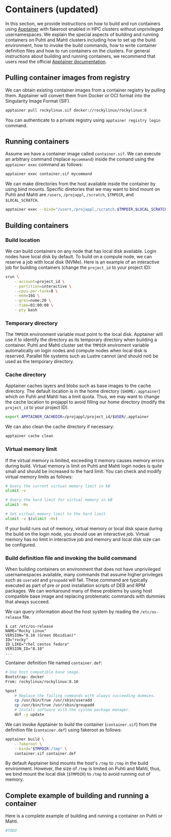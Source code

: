 # Containers (updated)

In this section, we provide instructions on how to build and run containers using [Apptainer](https://apptainer.org/) with fakeroot enabled in HPC clusters without unprivileged usernamespaces.
We explain the special aspects of building and running containers on Puhti and Mahti clusters including how to set up the build environment, how to invoke the build commands, how to write container definition files and how to run containers on the clusters.
For general instructions about building and running containers, we recommend that users read the official [Apptainer documentation](https://apptainer.org/docs/user/main/index.html).

## Pulling container images from registry

We can obtain existing container images from a container registry by pulling them.
Apptainer will convert them from Docker or OCI format into the Singularity Image Format (SIF).

```bash
apptainer pull rockylinux.sif docker://rockylinux/rockylinux:8
```

You can authenticate to a private registry using `apptainer registry login` command.

## Running containers

Assume we have a container image called `container.sif`.
We can execute an arbitrary command (replace `mycommand`) inside the comand using the `apptainer exec` command as follows:

```bash
apptainer exec container.sif mycommand
```

We can make directories from the host available inside the container by using bind mounts.
Specific diretories that we may want to bind mount on Puhti and Mahti are `/users`, `/projappl`, `/scratch`, `$TMPDIR`, and `$LOCAL_SCRATCH`.

```bash
apptainer exec --bind="/users,/projappl,/scratch,$TMPDIR,$LOCAL_SCRATCH" container.sif mycommand
```

## Building containers

### Build location

We can build containers on any node that has local disk available.
Login nodes have local disk by default.
To build on a compute node, we can reserve a job with local disk (NVMe).
Here is an example of an interactive job for building containers (change the `project_id` to your project ID):

```bash
srun \
    --account=project_id \
    --partition=interactive \
    --cpus-per-task=8 \
    --mem=16G \
    --gres=nvme:20 \
    --time=01:00:00 \
    --pty bash
```

### Temporary directory

The `TMPDIR` environment variable must point to the local disk.
Apptainer will use it to identify the directory as its temporary directory when building a container.
Puhti and Mahti cluster set the `TMPDIR` enviroment variable automatically on login nodes and compute nodes when local disk is reserved.
Parallel file systems such as Lustre cannot (and should not) be used as the temporary directory.

### Cache directory

Apptainer caches layers and blobs such as base images to the cache directory.
The default location is in the home directory (`$HOME/.apptainer`) which on Puhti and Mahti has a limit quota.
Thus, we may want to change the cache location to projappl to avoid filling our home directory (modify the `project_id` to your project ID).

```bash
export APPTAINER_CACHEDIR=/projappl/project_id/$USER/.apptainer
```

We can also clean the cache directory if necessary:

```bash
apptainer cache clean
```

### Virtual memory limit

If the virtual memory is limited, exceeding it memory causes memory errors during build.
Virtual memory is limit on Puhti and Mahti login nodes is quite small and should be increased to the hard limit.
You can check and modify virtual memory limits as follows:

```bash
# Query the current virtual memory limit in kB
ulimit -v
```

```bash
# Query the hard limit for virtual memory in kB
ulimit -Hv
```

```bash
# Set virtual memory limit to the hard limit
ulimit -v $(ulimit -Hv)
```

If your build runs out of memory, virtual memory or local disk space during the build on the login node, you should use an interactive job.
Virtual memory has no limit in interactive job and memory and local disk size can be configured.

### Build definition file and invoking the build command

When building containers on environment that does not have unprivileged usernamespaces available, many commands that assume higher privileges such as `useradd` and `groupadd` will fail.
These command are typically executed as part of pre or post installation scripts of DEB and RPM packages.
We can workaround many of these problems by using host compatible base image and replacing problematic commands with dummies that always succeed.

We can query information about the host system by reading the `/etc/os-release` file.

```text
$ cat /etc/os-release
NAME="Rocky Linux"
VERSION="8.10 (Green Obsidian)"
ID="rocky"
ID_LIKE="rhel centos fedora"
VERSION_ID="8.10"
...
```

Container definition file named `container.def`:

```sh
# Use host compatible base image.
Bootstrap: docker
From: rockylinux/rockylinux:8.10

%post
    # Replace the failing commands with always succeeding dummies.
    cp /usr/bin/true /usr/sbin/useradd
    cp /usr/bin/true /usr/sbin/groupadd
    # Install software with the system package manager.
    dnf -y update
```

We can invoke Apptainer to build the container (`container.sif`) from the definition file (`container.def`) using fakeroot as follows:

```bash
apptainer build \
    --fakeroot \
    --bind="$TMPDIR:/tmp" \
    container.sif container.def
```

By default Apptainer bind mounts the host's `/tmp` to `/tmp` in the build environment.
However, the size of `/tmp` is limited on Puhti and Mahti, thus, we bind mount the local disk (`$TMPDIR`) to `/tmp` to avoid running out of memory.

## Complete example of building and running a container

Here is a complete example of building and running a container on Puhti or Mahti.

```sh
#TODO
```
